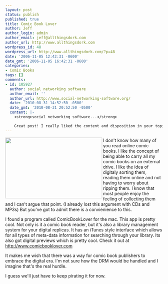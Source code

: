 ```yaml
---
layout: post
status: publish
published: true
title: Comic Book Lover
author: Jeff
author_login: admin
author_email: jeff@allthingsdork.com
author_url: http://www.allthingsdork.com
wordpress_id: 48
wordpress_url: http://www.allthingsdork.com/?p=48
date: '2006-11-05 12:42:31 -0600'
date_gmt: '2006-11-05 16:42:31 -0600'
categories:
- Comic Books
tags: []
comments:
- id: 105927
  author: social networking software
  author_email: ''
  author_url: http://www.social-networking-software.org/
  date: '2010-08-31 14:52:50 -0500'
  date_gmt: '2010-08-31 20:52:50 -0500'
  content: |-
    <strong>social networking software...</strong>

    Great post! I really liked the content and disposition in your topic!...
---
```

<p><img width="310" height="194" align="left" src="http://www.bitcartel.com/comicbooklover/pics/macbook-comicbooklover.jpg" />I don't know how many of you read online comic books. I like the concept of being able to carry all my comic books on an external drive. I like the idea of digitaly sorting them, reading them online and not having to worry about ripping them. I know that most people enjoy the feeling of collecting them and I can't argue that point. (I already lost this argument with CDs and MP3s) But you've got to admit there is a convienience to this.</p>
<p>I found a program called ComicBookLover for the mac. This app is pretty cool. Not only is it a comic book reader, but it's also a library management system for your digital replicas. It has an iTunes style interface which allows for all types of meta-data information for searching through your library. Its also got digital previews which is pretty cool. Check it out at <a target="_blank" href="http://www.comicbooklover.com">http://www.comicbooklover.com</a></p>
<p>It makes me wish that there was a way for comic book publishers to embrace the digital era. I'm not sure how the DRM would be handled and I imagine that's the real hurdle.</p>
<p>I guess we'll just have to keep pirating it for now.</p>

